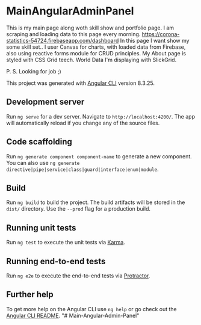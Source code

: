 # MainAngularAdminPanel

This is my main page along woth skill show and portfolio page.
I am scraping and loading data to this page every morning.
https://corona-statistics-54724.firebaseapp.com/dashboard
In this page I want show my some skill set.. I user Canvas for charts, with loaded data from Firebase,
also using reactive forms module for CRUD principles. My About page is styled with CSS Grid teech.
World Data I'm displaying with SlickGrid.

P. S. Looking for job ;)

This project was generated with [Angular CLI](https://github.com/angular/angular-cli) version 8.3.25.

## Development server

Run `ng serve` for a dev server. Navigate to `http://localhost:4200/`. The app will automatically reload if you change any of the source files.

## Code scaffolding

Run `ng generate component component-name` to generate a new component. You can also use `ng generate directive|pipe|service|class|guard|interface|enum|module`.

## Build

Run `ng build` to build the project. The build artifacts will be stored in the `dist/` directory. Use the `--prod` flag for a production build.

## Running unit tests

Run `ng test` to execute the unit tests via [Karma](https://karma-runner.github.io).

## Running end-to-end tests

Run `ng e2e` to execute the end-to-end tests via [Protractor](http://www.protractortest.org/).

## Further help

To get more help on the Angular CLI use `ng help` or go check out the [Angular CLI README](https://github.com/angular/angular-cli/blob/master/README.md).
"# Main-Angular-Admin-Panel" 
